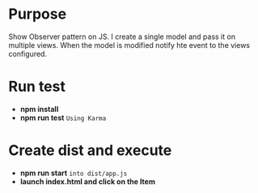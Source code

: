 # Purpose
Show Observer pattern on JS. I create a single model and pass it on multiple views. When the model is modified notify hte event to the views configured.

# Run test
- **npm install**
- **npm run test** `Using Karma`

# Create dist and execute
- **npm run start** `into dist/app.js`
- **launch index.html and click on the Item**

